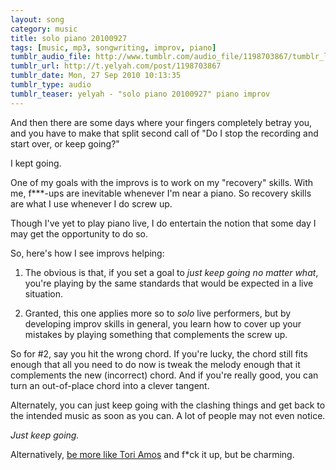 ```yaml
---
layout: song
category: music
title: solo piano 20100927
tags: [music, mp3, songwriting, improv, piano]
tumblr_audio_file: http://www.tumblr.com/audio_file/1198703867/tumblr_l9evmnpRCy1qzo4ep
tumblr_url: http://t.yelyah.com/post/1198703867
tumblr_date: Mon, 27 Sep 2010 10:13:35
tumblr_type: audio
tumblr_teaser: yelyah - "solo piano 20100927" piano improv
---
```

And then there are some days where your fingers completely betray you, and you have to make that split second call of "Do I stop the recording and start over, or keep going?"

I kept going.

One of my goals with the improvs is to work on my "recovery" skills. With me, f***-ups are inevitable whenever I'm near a piano. So recovery skills are what I use whenever I do screw up.

Though I've yet to play piano live, I do entertain the notion that some day I may get the opportunity to do so.

So, here's how I see improvs helping:

1. The obvious is that, if you set a goal to *just keep going no matter what*, you're playing by the same standards that would be expected in a live situation.

2. Granted, this one applies more so to *solo* live performers, but by developing improv skills in general, you learn how to cover up your mistakes by playing something that complements the screw up.

So for #2, say you hit the wrong chord. If you're lucky, the chord still fits enough that all you need to do now is tweak the melody enough that it complements the new (incorrect) chord. And if you're really good, you can turn an out-of-place chord into a clever tangent.

Alternately, you can just keep going with the clashing things and get back to the intended music as soon as you can. A lot of people may not even notice.

*Just keep going.*

Alternatively, [be more like Tori Amos](http://www.youtube.com/watch?v=Z3wkIpX8fNY) and f*ck it up, but be charming.
